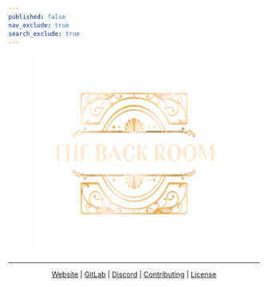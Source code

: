 ```yaml
---
published: false
nav_exclude: true
search_exclude: true
---
```


<div align="center">
  <a href="/docs/assets/images/logo.png">
    <img alt="The Back Room Logo" src="/docs/assets/images/logo.png" width="80%" height="auto" />
  </a>
</div>

---

<p align="center">
    <a href="https://the-back-room.info">Website</a> | 
    <a href="https://gitlab.com/the-back-room">GitLab</a> | 
    <a href="https://dsc.gg/the-back-room">Discord</a> | 
    <a href="https://the-back-room.info/Contributing">Contributing</a> | 
    <a href="https://the-back-room.info/License">License</a>
</p>
